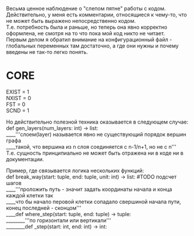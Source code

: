 Весьма ценное наблюдение о "слепом пятне" работы с кодом.  
Действительно, у меня есть комментарии, относящиеся к чему-то, что не может быть выражено непосредственно кодом.  
Т.е. потребность была и раньше, но теперь она явно корректно оформлена, не смотря на то что пока мой код никто не читает.  
Первым делом я обратил внимание на конфигурационный файл - глобальных переменных там достаточно, а где они нужны и почему введены не так-то легко понять.  

# CORE  
EXIST = 1  
NXIST = 0  
FST = 0  
SCND = 1  

Но действительно полезной техника оказывается в следующем случае:   
def gen_layers(num_layers: int) -> list:  
____'''слоем(layer) называется явно не существующий порядок вершин графа  
____такой, что вершина из n слоя соединяется c n-1/n+1, но не c n'''  
Т.е. сущность принципиально не может быть отражена ни в коде ни в документации. 

Пример, где связывается логика нескольких функций:  
def break_way(start: tuple, end: tuple, unit: int) -> list:  #TODO подсчет шагов  
____'''проложить путь - значит задать координаты начала и конца каждой клетки так  
____что бы начало перовой клетки сопадало свершиной начала пути, конец последней - сконцом'''  
____def where_step(start: tuple, end: tuple) -> tuple:  
________'''по горизонтали или вертикали'''  
________def _step(start: int, end: int) -> int:  
